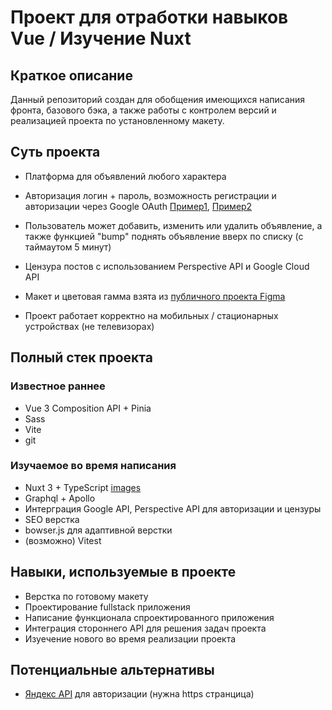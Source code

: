 # Проект для отработки навыков Vue / Изучение Nuxt
## Краткое описание

Данный репозиторий создан для обобщения имеющихся написания фронта, базового бэка, а также работы с контролем версий и реализацией проекта по установленному макету.

## Суть проекта

- Платформа для объявлений любого характера
- Авторизация логин + пароль, возможность регистрации и авторизации через Google OAuth [Пример1](https://medium.com/swlh/how-to-build-google-social-login-in-django-rest-framework-and-nuxt-auth-and-refresh-its-jwt-token-752601d7a6f3), [Пример2](https://github.com/thecodeorigin/nuxt-google-auth)

- Пользователь может добавить, изменить или удалить объявление, а также функцией "bump" поднять объявление вверх по списку (с таймаутом 5 минут)
- Цензура постов с использованием Perspective API и Google Cloud API
- Макет и цветовая гамма взята из [публичного проекта Figma](https://www.figma.com/community/file/1201951716403058322)
- Проект работает корректно на мобильных / стационарных устройствах (не телевизорах)
## Полный стек проекта
### Известное раннее
- Vue 3 Composition API + Pinia
- Sass
- Vite
- git

### Изучаемое во время написания
- Nuxt 3 + TypeScript [images](https://v1.image.nuxtjs.org/components/nuxt-img)
- Graphql + Apollo
- Интерграция Google API, Perspective API для авторизации и цензуры
- SEO верстка
- bowser.js для адаптивной верстки
- (возможно) Vitest

## Навыки, используемые в проекте
- Верстка по готовому макету
- Проектирование fullstack приложения
- Написание функционала спроектированного приложения
- Интеграция стороннего API для решения задач проекта
- Изуечение нового во время реализации проекта

## Потенциальные альтернативы
- [Яндекс API](https://yandex.ru/dev/id/doc/dg/oauth/concepts/ya-oauth-intro.html) для авторизации (нужна https странцица)